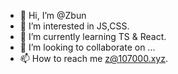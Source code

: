 - 👋 Hi, I’m @Zbun
- 👀 I’m interested in JS,CSS.
- 🌱 I’m currently learning TS & React.
- 💞️ I’m looking to collaborate on ...
- 📫 How to reach me z@107000.xyz.

<!---
Zbun/Zbun is a ✨ special ✨ repository because its `README.md` (this file) appears on your GitHub profile.
You can click the Preview link to take a look at your changes.
--->
